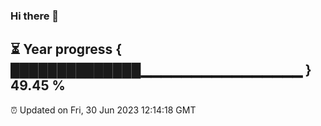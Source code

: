 ### Hi there 👋
⏳ Year progress { ██████████████▁▁▁▁▁▁▁▁▁▁▁▁▁▁▁▁ } 49.45 %
---
⏰ Updated on Fri, 30 Jun 2023 12:14:18 GMT

